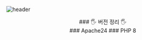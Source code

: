 ![header](https://capsule-render.vercel.app/api?type=soft&color=auto&height=150&section=header&text=PHP&fontSize=70&animation=twinkling)

<div align = "center">
  ### 🖐 버전 정리 🖐<br>
  ### Apache24
  ### PHP 8
